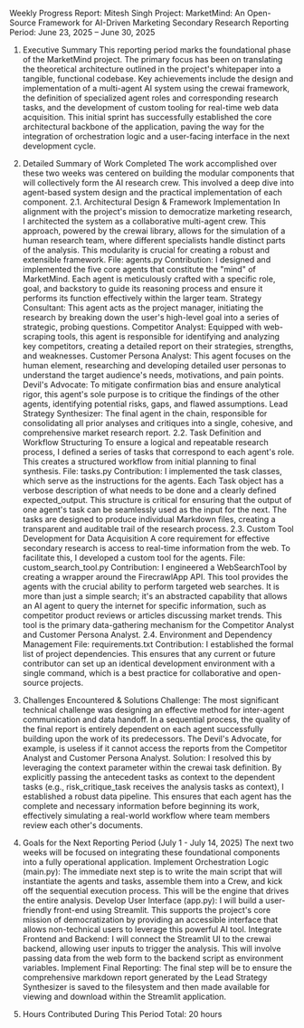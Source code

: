 Weekly Progress Report: Mitesh Singh
Project: MarketMind: An Open-Source Framework for AI-Driven Marketing Secondary Research
Reporting Period: June 23, 2025 – June 30, 2025
1. Executive Summary
This reporting period marks the foundational phase of the MarketMind project. The primary focus has been on translating the theoretical architecture outlined in the project's whitepaper into a tangible, functional codebase. Key achievements include the design and implementation of a multi-agent AI system using the crewai framework, the definition of specialized agent roles and corresponding research tasks, and the development of custom tooling for real-time web data acquisition. This initial sprint has successfully established the core architectural backbone of the application, paving the way for the integration of orchestration logic and a user-facing interface in the next development cycle.
2. Detailed Summary of Work Completed
The work accomplished over these two weeks was centered on building the modular components that will collectively form the AI research crew. This involved a deep dive into agent-based system design and the practical implementation of each component.
2.1. Architectural Design & Framework Implementation
In alignment with the project's mission to democratize marketing research, I architected the system as a collaborative multi-agent crew. This approach, powered by the crewai library, allows for the simulation of a human research team, where different specialists handle distinct parts of the analysis. This modularity is crucial for creating a robust and extensible framework.
File: agents.py
Contribution: I designed and implemented the five core agents that constitute the "mind" of MarketMind. Each agent is meticulously crafted with a specific role, goal, and backstory to guide its reasoning process and ensure it performs its function effectively within the larger team.
Strategy Consultant: This agent acts as the project manager, initiating the research by breaking down the user's high-level goal into a series of strategic, probing questions.
Competitor Analyst: Equipped with web-scraping tools, this agent is responsible for identifying and analyzing key competitors, creating a detailed report on their strategies, strengths, and weaknesses.
Customer Persona Analyst: This agent focuses on the human element, researching and developing detailed user personas to understand the target audience's needs, motivations, and pain points.
Devil's Advocate: To mitigate confirmation bias and ensure analytical rigor, this agent's sole purpose is to critique the findings of the other agents, identifying potential risks, gaps, and flawed assumptions.
Lead Strategy Synthesizer: The final agent in the chain, responsible for consolidating all prior analyses and critiques into a single, cohesive, and comprehensive market research report.
2.2. Task Definition and Workflow Structuring
To ensure a logical and repeatable research process, I defined a series of tasks that correspond to each agent's role. This creates a structured workflow from initial planning to final synthesis.
File: tasks.py
Contribution: I implemented the task classes, which serve as the instructions for the agents. Each Task object has a verbose description of what needs to be done and a clearly defined expected\_output. This structure is critical for ensuring that the output of one agent's task can be seamlessly used as the input for the next. The tasks are designed to produce individual Markdown files, creating a transparent and auditable trail of the research process.
2.3. Custom Tool Development for Data Acquisition
A core requirement for effective secondary research is access to real-time information from the web. To facilitate this, I developed a custom tool for the agents.
File: custom\_search\_tool.py
Contribution: I engineered a WebSearchTool by creating a wrapper around the FirecrawlApp API. This tool provides the agents with the crucial ability to perform targeted web searches. It is more than just a simple search; it's an abstracted capability that allows an AI agent to query the internet for specific information, such as competitor product reviews or articles discussing market trends. This tool is the primary data-gathering mechanism for the Competitor Analyst and Customer Persona Analyst.
2.4. Environment and Dependency Management
File: requirements.txt
Contribution: I established the formal list of project dependencies. This ensures that any current or future contributor can set up an identical development environment with a single command, which is a best practice for collaborative and open-source projects.









3. Challenges Encountered & Solutions
Challenge: The most significant technical challenge was designing an effective method for inter-agent communication and data handoff. In a sequential process, the quality of the final report is entirely dependent on each agent successfully building upon the work of its predecessors. The Devil's Advocate, for example, is useless if it cannot access the reports from the Competitor Analyst and Customer Persona Analyst.
Solution: I resolved this by leveraging the context parameter within the crewai task definition. By explicitly passing the antecedent tasks as context to the dependent tasks (e.g., risk\_critique\_task receives the analysis tasks as context), I established a robust data pipeline. This ensures that each agent has the complete and necessary information before beginning its work, effectively simulating a real-world workflow where team members review each other's documents.

4. Goals for the Next Reporting Period (July 1 - July 14, 2025)
The next two weeks will be focused on integrating these foundational components into a fully operational application.
Implement Orchestration Logic (main.py): The immediate next step is to write the main script that will instantiate the agents and tasks, assemble them into a Crew, and kick off the sequential execution process. This will be the engine that drives the entire analysis.
Develop User Interface (app.py): I will build a user-friendly front-end using Streamlit. This supports the project's core mission of democratization by providing an accessible interface that allows non-technical users to leverage this powerful AI tool.
Integrate Frontend and Backend: I will connect the Streamlit UI to the crewai backend, allowing user inputs to trigger the analysis. This will involve passing data from the web form to the backend script as environment variables.
Implement Final Reporting: The final step will be to ensure the comprehensive markdown report generated by the Lead Strategy Synthesizer is saved to the filesystem and then made available for viewing and download within the Streamlit application.
5. Hours Contributed During This Period
Total: 20 hours